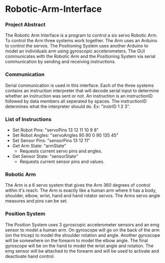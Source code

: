 # Robotic-Arm-Interface

<h3> Project Abstract </h3>
The Robotic Arm Interface is a program to control a six servo Robotic Arm. To control the Arm three systems work together. The Arm uses an Arduino to control the servos. The Positioning System uses another Arduino to model an individuals arm using gyroscopic accelerometers. The GUI communicates with the Robotic Arm and the Positioning System via serial communication by sending and receiving instructions. 

<h3> Communication </h3>
Serial communication is used in this interface. Each of the three systems contains an instruction interpreter that will decode serial input to determine whether an instruction was sent or not. An instruction is an instructionID followed by data members all seperated by spaces. The instructionID determines what the interpreter should do. 
Ex: "instrID 1 2 3". 

<h3> List of Instructions </h3>

- Set Robot Pins:    "servoPins 13 12 11 10 9 8"
- Set Robot Angles:  "servoAngles 90 90 0 90 135 45" 
- Set Sensor Pins:   "sensorPins 13 12 11"
- Get Arm State:     "armState" 
  - Requests current servo pins and angles.
- Get Sensor State:  "sensorState"
  - Requests current sensor pins and values.
  
<h3> Robotic Arm </h3>
The Arm is a 6 servo system that gives the Arm 360 degrees of control within it's reach. The Arm is exactly like a human arm where it has a body, shoulder, elbow, wrist, hand and hand rotator servos. The Arms servo angle measures and pins can be set. 

<h3> Position System </h3>
The Position System uses 3 gyroscopic accelerometer sensors and an emg sensor to model a human arm. On gyroscope will go on the back of the arm (on the tricep) to model the shoulder rotation and angle. Another gyroscope will be somewhere on the forearm to model the elbow angle. The final gyroscope will be on the hand to model the wrist angle and rotation. The emg sensor will be attached to the forearm and will be used to activate and deactivate hand control.  

